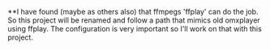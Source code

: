 **I have found (maybe as others also) that ffmpegs 'ffplay' can do the job. So this project will be renamed and follow 
a path that  mimics old omxplayer using ffplay.  The configuration is very important so I'll work on that with this project.
